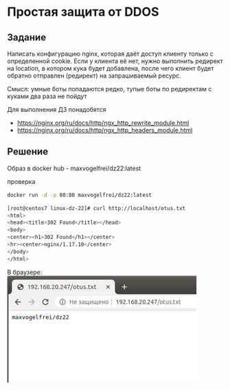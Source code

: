 # Простая защита от DDOS

## Задание
Написать конфигурацию nginx, которая даёт доступ клиенту только с определенной cookie.
Если у клиента её нет, нужно выполнить редирект на location, в котором кука будет добавлена, после чего клиент будет обратно отправлен (редирект) на запрашиваемый ресурс.

Смысл: умные боты попадаются редко, тупые боты по редиректам с куками два раза не пойдут

Для выполнения ДЗ понадобятся
* https://nginx.org/ru/docs/http/ngx_http_rewrite_module.html
* https://nginx.org/ru/docs/http/ngx_http_headers_module.html

## Решение

Образ в docker hub - maxvogelfrei/dz22:latest

проверка
```bash
docker run -d -p 80:80 maxvogelfrei/dz22:latest
```
```bash
[root@centos7 linux-dz-22]# curl http://localhost/otus.txt
<html>
<head><title>302 Found</title></head>
<body>
<center><h1>302 Found</h1></center>
<hr><center>nginx/1.17.10</center>
</body>
</html>
```
В браузере:  
![dz22.png](dz22.png)


